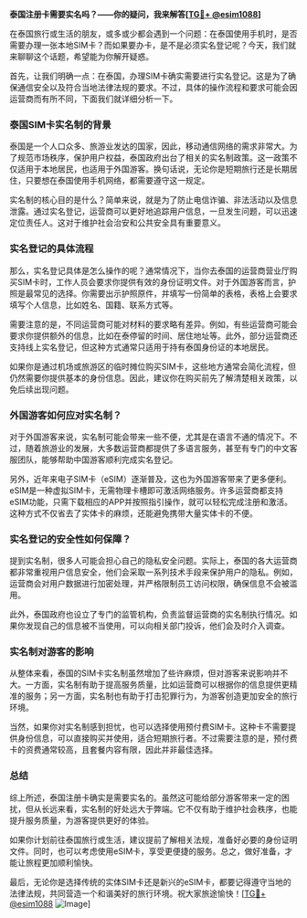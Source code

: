 **泰国注册卡需要实名吗？——你的疑问，我来解答[[TG💪+ @esim1088](https://t.me/s/esim1088)]**

在泰国旅行或生活的朋友，或多或少都会遇到一个问题：在泰国使用手机时，是否需要办理一张本地SIM卡？而如果要办卡，是不是必须实名登记呢？今天，我们就来聊聊这个话题，希望能为你解开疑惑。

首先，让我们明确一点：在泰国，办理SIM卡确实需要进行实名登记。这是为了确保通信安全以及符合当地法律法规的要求。不过，具体的操作流程和要求可能会因运营商而有所不同，下面我们就详细分析一下。

### 泰国SIM卡实名制的背景

泰国是一个人口众多、旅游业发达的国家，因此，移动通信网络的需求非常大。为了规范市场秩序，保护用户权益，泰国政府出台了相关的实名制政策。这一政策不仅适用于本地居民，也适用于外国游客。换句话说，无论你是短期旅行还是长期居住，只要想在泰国使用手机网络，都需要遵守这一规定。

实名制的核心目的是什么？简单来说，就是为了防止电信诈骗、非法活动以及信息泄露。通过实名登记，运营商可以更好地追踪用户信息，一旦发生问题，可以迅速定位责任人。这对于维护社会治安和公共安全具有重要意义。

### 实名登记的具体流程

那么，实名登记具体是怎么操作的呢？通常情况下，当你去泰国的运营商营业厅购买SIM卡时，工作人员会要求你提供有效的身份证明文件。对于外国游客而言，护照是最常见的选择。你需要出示护照原件，并填写一份简单的表格，表格上会要求填写个人信息，比如姓名、国籍、联系方式等。

需要注意的是，不同运营商可能对材料的要求略有差异。例如，有些运营商可能会要求你提供额外的信息，比如在泰停留的时间、居住地址等。此外，部分运营商还支持线上实名登记，但这种方式通常只适用于持有泰国身份证的本地居民。

如果你是通过机场或旅游区的临时摊位购买SIM卡，这些地方通常会简化流程，但仍然需要你提供基本的身份信息。因此，建议你在购买前先了解清楚相关政策，以免后续出现问题。

### 外国游客如何应对实名制？

对于外国游客来说，实名制可能会带来一些不便，尤其是在语言不通的情况下。不过，随着旅游业的发展，大多数运营商都提供了多语言服务，甚至有专门的中文客服团队，能够帮助中国游客顺利完成实名登记。

另外，近年来电子SIM卡（eSIM）逐渐普及，这也为外国游客带来了更多便利。eSIM是一种虚拟SIM卡，无需物理卡槽即可激活网络服务。许多运营商都支持eSIM功能，只需下载相应的APP并按照指引操作，就可以轻松完成注册和激活。这种方式不仅省去了实体卡的麻烦，还能避免携带大量实体卡的不便。

### 实名登记的安全性如何保障？

提到实名制，很多人可能会担心自己的隐私安全问题。实际上，泰国的各大运营商都非常重视用户信息安全，他们会采取一系列技术手段来保护用户的隐私。例如，运营商会对用户数据进行加密处理，并严格限制员工访问权限，确保信息不会被滥用。

此外，泰国政府也设立了专门的监管机构，负责监督运营商的实名制执行情况。如果你发现自己的信息被不当使用，可以向相关部门投诉，他们会及时介入调查。

### 实名制对游客的影响

从整体来看，泰国的SIM卡实名制虽然增加了些许麻烦，但对游客来说影响并不大。一方面，实名制有助于提高服务质量，比如运营商可以根据你的信息提供更精准的服务；另一方面，实名制也有助于打击犯罪行为，为游客创造更加安全的旅行环境。

当然，如果你对实名制感到担忧，也可以选择使用预付费SIM卡。这种卡不需要提供身份信息，可以直接购买并使用，适合短期旅行者。不过需要注意的是，预付费卡的资费通常较高，且套餐内容有限，因此并非最佳选择。

### 总结

综上所述，泰国注册卡确实是需要实名的。虽然这可能给部分游客带来一定的困扰，但从长远来看，实名制的好处远大于弊端。它不仅有助于维护社会秩序，也能提升服务质量，为游客提供更好的体验。

如果你计划前往泰国旅行或生活，建议提前了解相关法规，准备好必要的身份证明文件。同时，也可以考虑使用eSIM卡，享受更便捷的服务。总之，做好准备，才能让旅程更加顺利愉快。

最后，无论你是选择传统的实体SIM卡还是新兴的eSIM卡，都要记得遵守当地的法律法规，共同营造一个和谐美好的旅行环境。祝大家旅途愉快！[[TG💪+ @esim1088](https://t.me/s/esim1088) ![Image](https://i.postimg.cc/4NQfJmqS/Snipaste-2025-05-13-00-14-12.png)]